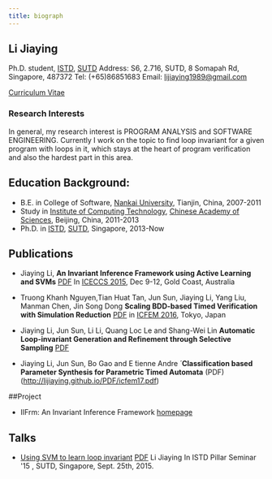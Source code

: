 ```yaml
---
title: biograph
---
```

## Li Jiaying
Ph.D. student, [ISTD](https://istd.sutd.edu.sg/), [SUTD](http://www.sutd.edu.sg/)
Address: S6, 2.716, SUTD, 8 Somapah Rd, Singapore, 487372
Tel: (+65)86851683
Email: lijiaying1989@gmail.com

[Curriculum Vitae](http://lijiaying.github.io/cv.pdf)

### Research Interests
In general, my research interest is PROGRAM ANALYSIS and SOFTWARE ENGINEERING. 
Currently I work on the topic to find loop invariant for a given program with loops in it, 
which stays at the heart of program verification and also the hardest part in this area.


## Education Background:
* B.E. in College of Software, [Nankai University](http://www.nankai.edu.cn), Tianjin, China, 2007-2011
* Study in [Institute of Computing Technology](http://english.ict.cas.cn/), [Chinese Academy of Sciences](http://english.cas.cn/), Beijing, China, 2011-2013
* Ph.D. in [ISTD](https://istd.sutd.edu.sg/), [SUTD](http://www.sutd.edu.sg/), Singapore, 2013-Now

## Publications
* Jiaying Li, 
**An Invariant Inference Framework using Active Learning and SVMs**  [PDF](http://lijiaying.github.io/PDF/iceccs2015.pdf)
In [ICECCS 2015](http://iceccs2015.monash.edu.au/2015/index.jsp), Dec 9-12, Gold Coast, Australia

* Truong Khanh Nguyen,Tian Huat Tan, Jun Sun, Jiaying Li, Yang Liu, Manman Chen, Jin Song Dong
**Scaling BDD-based Timed Verification with Simulation Reduction** [PDF](http://lijiaying.github.io/PDF/icfem2016.pdf)
in [ICFEM 2016](http://xxx), Tokyo, Japan

* Jiaying Li, Jun Sun, Li Li, Quang Loc Le and Shang-Wei Lin 
**Automatic Loop-invariant Generation and Refinement through Selective Sampling** [PDF](http://lijiaying.github.io/PDF/ase17.pdf)

* Jiaying Li, Jun Sun, Bo Gao and E ́tienne Andre ́
**Classification based Parameter Synthesis for Parametric Timed Automata** (PDF)(http://lijiaying.github.io/PDF/icfem17.pdf)

##Project
* IIFrm: An Invariant Inference Framework [homepage](http://iifrm.github.io/)


## Talks
* [Using SVM to learn loop invariant](https://istd.sutd.edu.sg/news-events/event/seminar-series/using-svm-to-learn-loop-invariant/)
  [PDF](http://lijiaying.github.io/Talks/UsingSVMToLearnLoopInvariant.pdf)
  Li Jiaying
  In ISTD Pillar Seminar '15 , SUTD, Singapore, Sept. 25th, 2015. 

